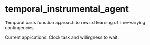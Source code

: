 temporal_instrumental_agent
====================

Temporal basis function approach to reward learning of time-varying contingencies.

Current applications: Clock task and willingness to wait.

